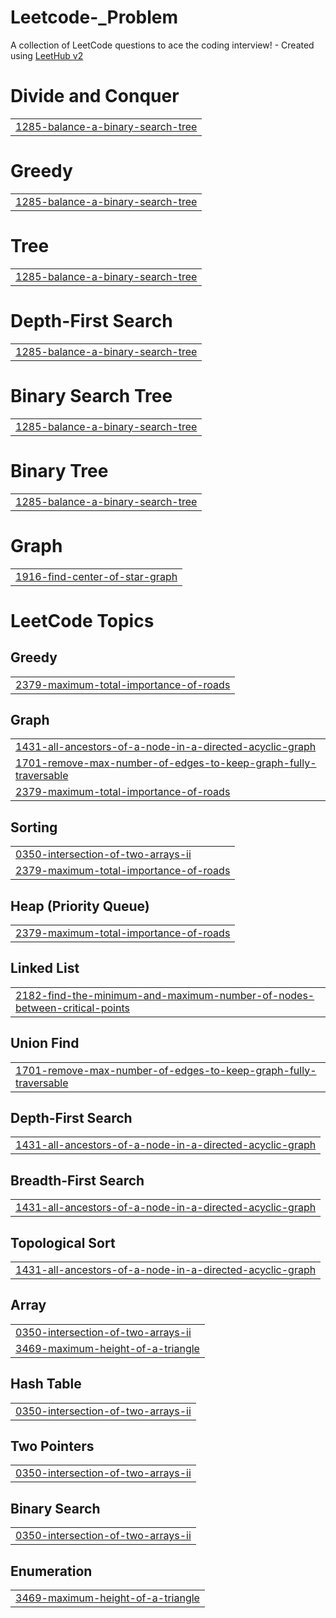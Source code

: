 # Leetcode-_Problem
A collection of LeetCode questions to ace the coding interview! - Created using [LeetHub v2](https://github.com/arunbhardwaj/LeetHub-2.0)


# Divide and Conquer
|  |
| ------- |
| [1285-balance-a-binary-search-tree](https://github.com/Soumyadip1305/Leetcode-_Problem/tree/master/1285-balance-a-binary-search-tree) |
# Greedy
|  |
| ------- |
| [1285-balance-a-binary-search-tree](https://github.com/Soumyadip1305/Leetcode-_Problem/tree/master/1285-balance-a-binary-search-tree) |
# Tree
|  |
| ------- |
| [1285-balance-a-binary-search-tree](https://github.com/Soumyadip1305/Leetcode-_Problem/tree/master/1285-balance-a-binary-search-tree) |
# Depth-First Search
|  |
| ------- |
| [1285-balance-a-binary-search-tree](https://github.com/Soumyadip1305/Leetcode-_Problem/tree/master/1285-balance-a-binary-search-tree) |
# Binary Search Tree
|  |
| ------- |
| [1285-balance-a-binary-search-tree](https://github.com/Soumyadip1305/Leetcode-_Problem/tree/master/1285-balance-a-binary-search-tree) |
# Binary Tree
|  |
| ------- |
| [1285-balance-a-binary-search-tree](https://github.com/Soumyadip1305/Leetcode-_Problem/tree/master/1285-balance-a-binary-search-tree) |
# Graph
|  |
| ------- |
| [1916-find-center-of-star-graph](https://github.com/Soumyadip1305/Leetcode-_Problem/tree/master/1916-find-center-of-star-graph) |
<!---LeetCode Topics Start-->
# LeetCode Topics
## Greedy
|  |
| ------- |
| [2379-maximum-total-importance-of-roads](https://github.com/Soumyadip1305/Leetcode-_Problem/tree/master/2379-maximum-total-importance-of-roads) |
## Graph
|  |
| ------- |
| [1431-all-ancestors-of-a-node-in-a-directed-acyclic-graph](https://github.com/Soumyadip1305/Leetcode-_Problem/tree/master/1431-all-ancestors-of-a-node-in-a-directed-acyclic-graph) |
| [1701-remove-max-number-of-edges-to-keep-graph-fully-traversable](https://github.com/Soumyadip1305/Leetcode-_Problem/tree/master/1701-remove-max-number-of-edges-to-keep-graph-fully-traversable) |
| [2379-maximum-total-importance-of-roads](https://github.com/Soumyadip1305/Leetcode-_Problem/tree/master/2379-maximum-total-importance-of-roads) |
## Sorting
|  |
| ------- |
| [0350-intersection-of-two-arrays-ii](https://github.com/Soumyadip1305/Leetcode-_Problem/tree/master/0350-intersection-of-two-arrays-ii) |
| [2379-maximum-total-importance-of-roads](https://github.com/Soumyadip1305/Leetcode-_Problem/tree/master/2379-maximum-total-importance-of-roads) |
## Heap (Priority Queue)
|  |
| ------- |
| [2379-maximum-total-importance-of-roads](https://github.com/Soumyadip1305/Leetcode-_Problem/tree/master/2379-maximum-total-importance-of-roads) |
## Linked List
|  |
| ------- |
| [2182-find-the-minimum-and-maximum-number-of-nodes-between-critical-points](https://github.com/Soumyadip1305/Leetcode-_Problem/tree/master/2182-find-the-minimum-and-maximum-number-of-nodes-between-critical-points) |
## Union Find
|  |
| ------- |
| [1701-remove-max-number-of-edges-to-keep-graph-fully-traversable](https://github.com/Soumyadip1305/Leetcode-_Problem/tree/master/1701-remove-max-number-of-edges-to-keep-graph-fully-traversable) |
## Depth-First Search
|  |
| ------- |
| [1431-all-ancestors-of-a-node-in-a-directed-acyclic-graph](https://github.com/Soumyadip1305/Leetcode-_Problem/tree/master/1431-all-ancestors-of-a-node-in-a-directed-acyclic-graph) |
## Breadth-First Search
|  |
| ------- |
| [1431-all-ancestors-of-a-node-in-a-directed-acyclic-graph](https://github.com/Soumyadip1305/Leetcode-_Problem/tree/master/1431-all-ancestors-of-a-node-in-a-directed-acyclic-graph) |
## Topological Sort
|  |
| ------- |
| [1431-all-ancestors-of-a-node-in-a-directed-acyclic-graph](https://github.com/Soumyadip1305/Leetcode-_Problem/tree/master/1431-all-ancestors-of-a-node-in-a-directed-acyclic-graph) |
## Array
|  |
| ------- |
| [0350-intersection-of-two-arrays-ii](https://github.com/Soumyadip1305/Leetcode-_Problem/tree/master/0350-intersection-of-two-arrays-ii) |
| [3469-maximum-height-of-a-triangle](https://github.com/Soumyadip1305/Leetcode-_Problem/tree/master/3469-maximum-height-of-a-triangle) |
## Hash Table
|  |
| ------- |
| [0350-intersection-of-two-arrays-ii](https://github.com/Soumyadip1305/Leetcode-_Problem/tree/master/0350-intersection-of-two-arrays-ii) |
## Two Pointers
|  |
| ------- |
| [0350-intersection-of-two-arrays-ii](https://github.com/Soumyadip1305/Leetcode-_Problem/tree/master/0350-intersection-of-two-arrays-ii) |
## Binary Search
|  |
| ------- |
| [0350-intersection-of-two-arrays-ii](https://github.com/Soumyadip1305/Leetcode-_Problem/tree/master/0350-intersection-of-two-arrays-ii) |
## Enumeration
|  |
| ------- |
| [3469-maximum-height-of-a-triangle](https://github.com/Soumyadip1305/Leetcode-_Problem/tree/master/3469-maximum-height-of-a-triangle) |
<!---LeetCode Topics End-->